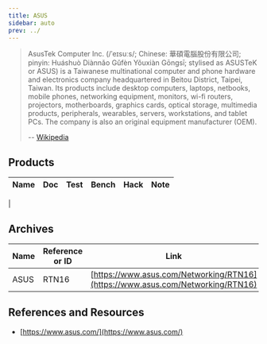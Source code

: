 ```yaml
---
title: ASUS
sidebar: auto
prev: ../
---
```


> AsusTek Computer Inc. (/ˈeɪsuːs/; Chinese: 華碩電腦股份有限公司;
> pinyin: Huáshuò Diànnǎo Gǔfèn Yǒuxiàn Gōngsī; stylised as ASUSTeK or
> ASUS) is a Taiwanese multinational computer and phone hardware and
> electronics company headquartered in Beitou District, Taipei,
> Taiwan. Its products include desktop computers, laptops, netbooks,
> mobile phones, networking equipment, monitors, wi-fi routers,
> projectors, motherboards, graphics cards, optical storage,
> multimedia products, peripherals, wearables, servers, workstations,
> and tablet PCs. The company is also an original equipment
> manufacturer (OEM).
>
> -- [Wikipedia](https://en.wikipedia.org/wiki/Asus)

## Products

| Name                      | Doc | Test | Bench | Hack | Note |
|---------------------------|-----|------|-------|------|------|
|

## Archives

|Name|Reference or ID|Link|Architecture|
|----|---------------|----|------------|
|ASUS|RTN16|[https://www.asus.com/Networking/RTN16](https://www.asus.com/Networking/RTN16)|x86_64|

## References and Resources

 * [https://www.asus.com/](https://www.asus.com/)

